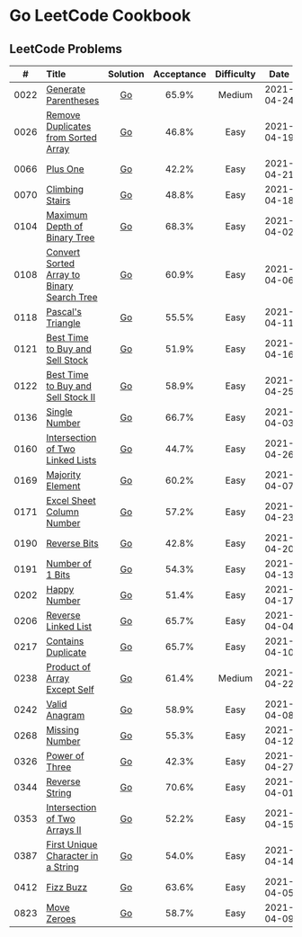 # Go LeetCode Cookbook

## LeetCode Problems

|  #   | Title                                                                                                                  |                                                      Solution                                                      | Acceptance | Difficulty |    Date    | Frequency |
| :--: | :--------------------------------------------------------------------------------------------------------------------- | :----------------------------------------------------------------------------------------------------------------: | :--------: | :--------: | :--------: | :-------: |
| 0022 | [Generate Parentheses](https://leetcode.com/problems/generate-parentheses)                                             |        [Go](https://github.com/pfowenli/go-leetcode-cookbook/tree/main/leetcode/0022.generate-parentheses)         |   65.9%    |   Medium   | 2021-04-24 |           |
| 0026 | [Remove Duplicates from Sorted Array](https://leetcode.com/problems/remove-duplicates-from-sorted-array)               | [Go](https://github.com/pfowenli/go-leetcode-cookbook/tree/main/leetcode/0026.remove-duplicates-from-sorted-array) |   46.8%    |    Easy    | 2021-04-19 |           |
| 0066 | [Plus One](https://leetcode.com/problems/plus-one)                                                                     |              [Go](https://github.com/pfowenli/go-leetcode-cookbook/tree/main/leetcode/0066.plus-one)               |   42.2%    |    Easy    | 2021-04-21 |           |
| 0070 | [Climbing Stairs](https://leetcode.com/problems/climbing-stairs)                                                       |           [Go](https://github.com/pfowenli/go-leetcode-cookbook/tree/main/leetcode/0070.climbing-stairs)           |   48.8%    |    Easy    | 2021-04-18 |           |
| 0104 | [Maximum Depth of Binary Tree](https://leetcode.com/problems/maximum-depth-of-binary-tree)                             |    [Go](https://github.com/pfowenli/go-leetcode-cookbook/tree/main/leetcode/0104.maximum-depth-of-binary-tree)     |   68.3%    |    Easy    | 2021-04-02 |           |
| 0108 | [Convert Sorted Array to Binary Search Tree](https://leetcode.com/problems/convert-sorted-array-to-binary-search-tree) | [Go](https://github.com/pfowenli/go-leetcode-cookbook/tree/main/leetcode/0108.convert-sorted-array-to-binary-tree) |   60.9%    |    Easy    | 2021-04-06 |           |
| 0118 | [Pascal's Triangle](https://leetcode.com/problems/pascals-triangle)                                                    |          [Go](https://github.com/pfowenli/go-leetcode-cookbook/tree/main/leetcode/0118.pascals-triangle)           |   55.5%    |    Easy    | 2021-04-11 |           |
| 0121 | [Best Time to Buy and Sell Stock](https://leetcode.com/problems/best-time-to-buy-and-sell-stock)                       |   [Go](https://github.com/pfowenli/go-leetcode-cookbook/tree/main/leetcode/0121.best-time-to-buy-and-sell-stock)   |   51.9%    |    Easy    | 2021-04-16 |           |
| 0122 | [Best Time to Buy and Sell Stock II](https://leetcode.com/problems/best-time-to-buy-and-sell-stock-ii)                 | [Go](https://github.com/pfowenli/go-leetcode-cookbook/tree/main/leetcode/0122.best-time-to-buy-and-sell-stock-ii)  |   58.9%    |    Easy    | 2021-04-25 |           |
| 0136 | [Single Number](https://leetcode.com/problems/single-number)                                                           |            [Go](https://github.com/pfowenli/go-leetcode-cookbook/tree/main/leetcode/0136.single-number)            |   66.7%    |    Easy    | 2021-04-03 |           |
| 0160 | [Intersection of Two Linked Lists](https://leetcode.com/problems/intersection-of-two-linked-lists)                     |  [Go](https://github.com/pfowenli/go-leetcode-cookbook/tree/main/leetcode/0160.intersection-of-two-linked-lists)   |   44.7%    |    Easy    | 2021-04-26 |           |
| 0169 | [Majority Element](https://leetcode.com/problems/majority-element)                                                     |          [Go](https://github.com/pfowenli/go-leetcode-cookbook/tree/main/leetcode/0169.majority-element)           |   60.2%    |    Easy    | 2021-04-07 |           |
| 0171 | [Excel Sheet Column Number](https://leetcode.com/problems/excel-sheet-column-number)                                   |      [Go](https://github.com/pfowenli/go-leetcode-cookbook/tree/main/leetcode/0171.excel-sheet-column-number)      |   57.2%    |    Easy    | 2021-04-23 |           |
| 0190 | [Reverse Bits](https://leetcode.com/problems/reverse-bits)                                                             |            [Go](https://github.com/pfowenli/go-leetcode-cookbook/tree/main/leetcode/0190.reverse-bits)             |   42.8%    |    Easy    | 2021-04-20 |           |
| 0191 | [Number of 1 Bits](https://leetcode.com/problems/number-of-1-bits)                                                     |          [Go](https://github.com/pfowenli/go-leetcode-cookbook/tree/main/leetcode/0191.number-of-1-bits)           |   54.3%    |    Easy    | 2021-04-13 |           |
| 0202 | [Happy Number](https://leetcode.com/problems/happy-number)                                                             |            [Go](https://github.com/pfowenli/go-leetcode-cookbook/tree/main/leetcode/0202.happy-number)             |   51.4%    |    Easy    | 2021-04-17 |           |
| 0206 | [Reverse Linked List](https://leetcode.com/problems/reverse-linked-list)                                               |         [Go](https://github.com/pfowenli/go-leetcode-cookbook/tree/main/leetcode/0206.reverse-linked-list)         |   65.7%    |    Easy    | 2021-04-04 |           |
| 0217 | [Contains Duplicate](https://leetcode.com/problems/contains-duplicate)                                                 |         [Go](https://github.com/pfowenli/go-leetcode-cookbook/tree/main/leetcode/0217.contains-duplicates)         |   65.7%    |    Easy    | 2021-04-10 |           |
| 0238 | [Product of Array Except Self](https://leetcode.com/problems/product-of-array-except-self)                             |    [Go](https://github.com/pfowenli/go-leetcode-cookbook/tree/main/leetcode/0238.product-of-array-except-self)     |   61.4%    |   Medium   | 2021-04-22 |           |
| 0242 | [Valid Anagram](https://leetcode.com/problems/valid-anagram)                                                           |            [Go](https://github.com/pfowenli/go-leetcode-cookbook/tree/main/leetcode/0242.valid-anagram)            |   58.9%    |    Easy    | 2021-04-08 |           |
| 0268 | [Missing Number](https://leetcode.com/problems/missing-number)                                                         |           [Go](https://github.com/pfowenli/go-leetcode-cookbook/tree/main/leetcode/0268.missing-number)            |   55.3%    |    Easy    | 2021-04-12 |           |
| 0326 | [Power of Three](https://leetcode.com/problems/power-of-three)                                                         |           [Go](https://github.com/pfowenli/go-leetcode-cookbook/tree/main/leetcode/0326.power-of-three)            |   42.3%    |    Easy    | 2021-04-27 |           |
| 0344 | [Reverse String](https://leetcode.com/problems/reverse-string)                                                         |           [Go](https://github.com/pfowenli/go-leetcode-cookbook/tree/main/leetcode/0344.reverse-string)            |   70.6%    |    Easy    | 2021-04-01 |           |
| 0353 | [Intersection of Two Arrays II](https://leetcode.com/problems/intersection-of-two-arrays-ii)                           |    [Go](https://github.com/pfowenli/go-leetcode-cookbook/tree/main/leetcode/0350.intersection-of-two-arrays-ii)    |   52.2%    |    Easy    | 2021-04-15 |           |
| 0387 | [First Unique Character in a String](https://leetcode.com/problems/first-unique-character-in-a-string)                 | [Go](https://github.com/pfowenli/go-leetcode-cookbook/tree/main/leetcode/0387.first-unique-character-in-a-string)  |   54.0%    |    Easy    | 2021-04-14 |           |
| 0412 | [Fizz Buzz](https://leetcode.com/problems/fizz-buzz)                                                                   |              [Go](https://github.com/pfowenli/go-leetcode-cookbook/tree/main/leetcode/0412.fizz-buzz)              |   63.6%    |    Easy    | 2021-04-05 |           |
| 0823 | [Move Zeroes](https://leetcode.com/problems/move-zeroes)                                                               |             [Go](https://github.com/pfowenli/go-leetcode-cookbook/tree/main/leetcode/0823.move-zeros)              |   58.7%    |    Easy    | 2021-04-09 |           |
